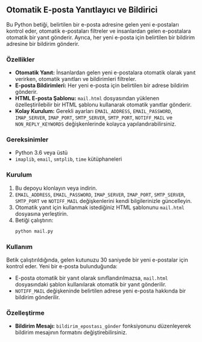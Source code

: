 ## Otomatik E-posta Yanıtlayıcı ve Bildirici

Bu Python betiği, belirtilen bir e-posta adresine gelen yeni e-postaları kontrol eder, otomatik e-postaları filtreler ve insanlardan gelen e-postalara otomatik bir yanıt gönderir. Ayrıca, her yeni e-posta için belirtilen bir bildirim adresine bir bildirim gönderir.

### Özellikler

* **Otomatik Yanıt:**  İnsanlardan gelen yeni e-postalara otomatik olarak yanıt verirken, otomatik yanıtları ve bildirimleri filtreler.
* **E-posta Bildirimleri:**  Her yeni e-posta için belirtilen bir adrese bildirim gönderir.
* **HTML E-posta Şablonu:**  `mail.html` dosyasından yüklenen özelleştirilebilir bir HTML şablonu kullanarak otomatik yanıtlar gönderir.
* **Kolay Kurulum:**  Gerekli ayarları `EMAIL_ADDRESS`, `EMAIL_PASSWORD`, `IMAP_SERVER`, `IMAP_PORT`, `SMTP_SERVER`, `SMTP_PORT`, `NOTIFF_MAIL` ve `NON_REPLY_KEYWORDS` değişkenlerinde kolayca yapılandırabilirsiniz.

### Gereksinimler

* Python 3.6 veya üstü
* `imaplib`, `email`, `smtplib`, `time` kütüphaneleri


### Kurulum

1. Bu depoyu klonlayın veya indirin.
2. `EMAIL_ADDRESS`, `EMAIL_PASSWORD`, `IMAP_SERVER`, `IMAP_PORT`, `SMTP_SERVER`, `SMTP_PORT` ve `NOTIFF_MAIL` değişkenlerini kendi bilgilerinizle güncelleyin.
3. Otomatik yanıt için kullanmak istediğiniz HTML şablonunu `mail.html` dosyasına yerleştirin.
4. Betiği çalıştırın:
   ```bash
   python mail.py
   ```

### Kullanım

Betik çalıştırıldığında, gelen kutunuzu 30 saniyede bir yeni e-postalar için kontrol eder. Yeni bir e-posta bulunduğunda:

* E-posta otomatik bir yanıt olarak sınıflandırılmazsa, `mail.html` dosyasındaki şablon kullanılarak otomatik bir yanıt gönderilir.
* `NOTIFF_MAIL` değişkeninde belirtilen adrese yeni e-posta hakkında bir bildirim gönderilir.

### Özelleştirme

* **Bildirim Mesajı:**  `bildirim_epostası_gönder` fonksiyonunu düzenleyerek bildirim mesajının formatını değiştirebilirsiniz.
